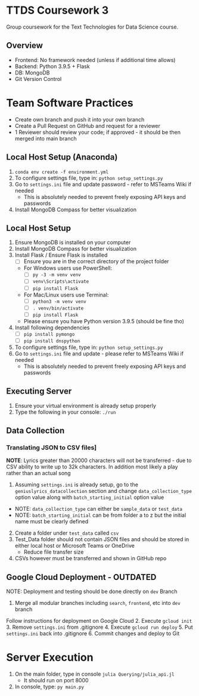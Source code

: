 # TTDS Coursework 3
Group coursework for the Text Technologies for Data Science course.

## Overview
- Frontend: No framework needed (unless if additional time allows) 
- Backend: Python 3.9.5 + Flask
- DB: MongoDB
- Git Version Control

# Team Software Practices
- Create own branch and push it into your own branch
- Create a Pull Request on GitHub and request for a reviewer
- 1 Reviewer should review your code; if approved - it should be then merged into main branch

## Local Host Setup (Anaconda)
1. `conda env create -f environment.yml`
2. To configure settings file, type in: `python setup_settings.py`
3. Go to `settings.ini` file and update password - refer to MSTeams Wiki if needed
    - This is absolutely needed to prevent freely exposing API keys and passwords
4. Install MongoDB Compass for better visualization

## Local Host Setup
1. Ensure MongoDB is installed on your computer
2. Install MongoDB Compass for better visualization
3. Install Flask / Ensure Flask is installed
    - [ ] Ensure you are in the correct directory of the project folder
    - For Windows users use PowerShell:
        - [ ] `py -3 -m venv venv`
        - [ ] `venv\Scripts\activate`
        - [ ] `pip install Flask`
    - For Mac/Linux users use Terminal:
        - [ ] `python3 -m venv venv`
        - [ ] `. venv/bin/activate`
        - [ ] `pip install Flask`
    - Please ensure you have Python version 3.9.5 (should be fine tho)
4. Install following dependencies
    - [ ] `pip install pymongo`
    - [ ] `pip install dnspython`
5. To configure settings file, type in: `python setup_settings.py`
6. Go to `settings.ini` file and update - please refer to MSTeams Wiki if needed
    - This is absolutely needed to prevent freely exposing API keys and passwords

## Executing Server
1. Ensure your virtual environment is already setup properly
2. Type the following in your console: `./run`

## Data Collection

### Translating JSON to CSV files]
**NOTE**: Lyrics greater than 20000 characters will not be transferred - due to CSV ability to write up to 32k characters.
In addition most likely a play rather than an actual song

1. Assuming `settings.ini` is already setup, go to the `geniuslyrics_datacollection` section
and change `data_collection_type` option value along with `batch_starting_initial` option value
- NOTE: `data_collection_type` can either be `sample_data` or `test_data`
- NOTE: `batch_starting_initial` can be from folder a to z but the initial name must be clearly defined
2. Create a folder under `test_data` called `csv`
3. Test_Data folder should not contain JSON files and should be stored in either local host or Microsoft Teams or OneDrive
    - Reduce file transfer size
4. CSVs however must be transferred and shown in GitHub repo

## Google Cloud Deployment - OUTDATED
NOTE: Deployment and testing should be done directly on `dev` Branch

1. Merge all modular branches including `search`, `frontend`, etc into `dev` branch

Follow instructions for deployment on Google Cloud
2. Execute `gcloud init`
3. Remove `settings.ini` from .gitignore
4. Execute `gcloud run deploy`
5. Put `settings.ini` back into .gitignore
6. Commit changes and deploy to Git

# Server Execution
1. On the main folder, type in console `julia Querying/julia_api.jl`
    - It should run on port 8000
2. In console, type: `py main.py`
